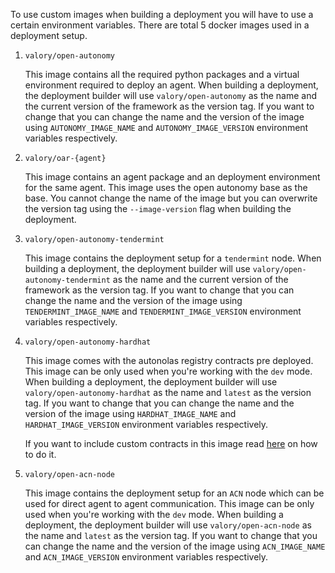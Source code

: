 To use custom images when building a deployment you will have to use a certain environment variables. There are total 5 docker images used in a deployment setup.

1. `valory/open-autonomy` 
   
    This image contains all the required python packages and a virtual environment required to deploy an agent. When building a deployment, the deployment builder will use `valory/open-autonomy` as the name and the current version of the framework as the version tag. If you want to change that you can change the name and the version of the image using `AUTONOMY_IMAGE_NAME` and `AUTONOMY_IMAGE_VERSION` environment variables respectively.
   
2. `valory/oar-{agent}` 
    
    This image contains an agent package and an deployment environment for the same agent. This image uses the open autonomy base as the base. You cannot change the name of the image but you can overwrite the version tag using the `--image-version` flag when building the deployment.

3. `valory/open-autonomy-tendermint`
   
   This image contains the deployment setup for a `tendermint` node. When building a deployment, the deployment builder will use `valory/open-autonomy-tendermint` as the name and the current version of the framework as the version tag. If you want to change that you can change the name and the version of the image using `TENDERMINT_IMAGE_NAME` and `TENDERMINT_IMAGE_VERSION` environment variables respectively.

4. `valory/open-autonomy-hardhat` 
   
   This image comes with the autonolas registry contracts pre deployed. This image can be only used when you're working with the `dev` mode. When building a deployment, the deployment builder will use `valory/open-autonomy-hardhat` as the name and `latest` as the version tag. If you want to change that you can change the name and the version of the image using `HARDHAT_IMAGE_NAME` and `HARDHAT_IMAGE_VERSION` environment variables respectively.

   If you want to include custom contracts in this image read [here](https://github.com/valory-xyz/autonolas-registries/blob/main/docs/running_with_custom_contracts.md) on how to do it.

5. `valory/open-acn-node` 
   
   This image contains the deployment setup for an `ACN` node which can be used for direct agent to agent communication. This image can be only used when you're working with the `dev` mode. When building a deployment, the deployment builder will use `valory/open-acn-node` as the name and `latest` as the version tag. If you want to change that you can change the name and the version of the image using `ACN_IMAGE_NAME` and `ACN_IMAGE_VERSION` environment variables respectively.

